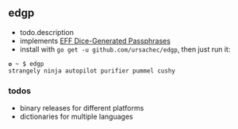 ## edgp

- todo.description
- implements [EFF Dice-Generated Passphrases](https://www.eff.org/dice)
- install with `go get -u github.com/ursachec/edgp`, then just run it:
```
✿ ~ $ edgp
strangely ninja autopilot purifier pummel cushy
```

### todos

- binary releases for different platforms
- dictionaries for multiple languages
